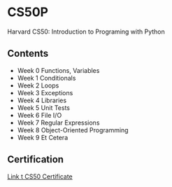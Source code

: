 #  CS50P
 Harvard CS50: Introduction to Programing with Python

## Contents
- Week 0 Functions, Variables
- Week 1 Conditionals
- Week 2 Loops
- Week 3 Exceptions
- Week 4 Libraries
- Week 5 Unit Tests
- Week 6 File I/O
- Week 7 Regular Expressions
- Week 8 Object-Oriented Programming
- Week 9 Et Cetera

## Certification 

[Link t CS50 Certificate ](https://certificates.cs50.io/97833b25-5348-4629-b6bd-942fb890c193.pdf?size=letter)

